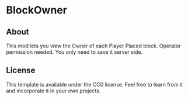 # BlockOwner

## About

This mod lets you view the Owner of each Player Placed block. Operator permission needed.
You only need to save it server side.

## License

This template is available under the CC0 license. Feel free to learn from it and incorporate it in your own projects.
